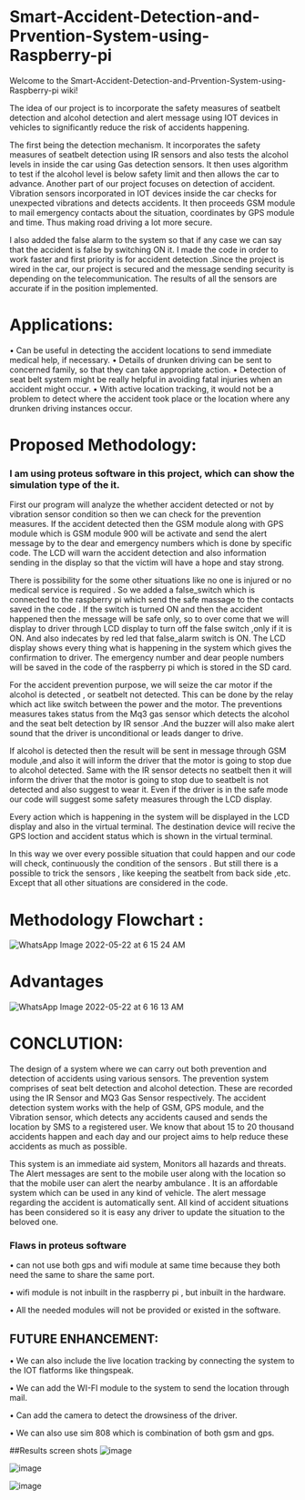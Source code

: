 # Smart-Accident-Detection-and-Prvention-System-using-Raspberry-pi
Welcome to the Smart-Accident-Detection-and-Prvention-System-using-Raspberry-pi wiki!

The idea of our project is to incorporate the safety measures of seatbelt detection and alcohol detection and alert message using IOT devices in vehicles to significantly reduce the risk of accidents happening.

The first being the detection mechanism. It incorporates the safety measures of seatbelt detection using IR sensors and also tests the alcohol levels in inside the car using Gas detection sensors. It then uses algorithm to test if the alcohol level is below safety limit and then allows the car to advance. Another part of our project focuses on detection of accident. Vibration sensors incorporated in IOT devices inside the car checks for unexpected vibrations and detects accidents. It then proceeds GSM module to mail emergency contacts about the situation, coordinates by GPS module and time. Thus making road driving a lot more secure.

I also added the false alarm to the system so that if any case we can say that the accident is false by switching ON it. I made the code in order to work faster and first priority is for accident detection .Since the project is wired in the car, our project is secured and the message sending security is depending on the telecommunication. The results of all the sensors are accurate if in the position implemented.

# Applications:

• Can be useful in detecting the accident locations to send immediate medical help, if necessary.
• Details of drunken driving can be sent to concerned family, so that they can take appropriate action.
• Detection of seat belt system might be really helpful in avoiding fatal injuries when an accident might occur.
• With active location tracking, it would not be a problem to detect where the accident took place or the location where any drunken driving instances occur.


# Proposed Methodology:
### I am using proteus software in this project, which can show the simulation type of the it.

First our program will analyze the whether accident detected or not by vibration sensor condition so then we can check for the prevention measures. If the accident detected then the GSM module along with GPS module which is GSM module 900 will be activate and send the alert message by  to the dear and emergency numbers which is done by specific code. The LCD will warn the accident detection and also information sending in the display so that the victim will have a hope and stay strong.

There is possibility for the some other situations like no one is injured or no medical service is required . So we added a false_switch which is connected to the raspberry pi which send the safe massage to the contacts saved in the code . If the switch is turned ON and then the accident happened then the message will be safe only, so to over come that we will display to driver through LCD display to turn off the false switch ,only if it is ON. And also indecates by red led that false_alarm  switch is ON. The LCD display shows every thing what is happening in the system which gives the confirmation to driver.
The emergency number and dear people numbers will be saved in the code of the raspberry pi which is stored in the SD card.
 
For the accident prevention purpose, we will seize the car motor if the alcohol is detected , or seatbelt not detected. This can be done by the relay which act like switch between the power and the motor. The preventions measures takes status from the Mq3 gas sensor which detects the alcohol and the seat belt detection by IR sensor .And the buzzer will also make alert sound that the driver is unconditional or leads danger to drive.

If alcohol is detected then the result will be sent in message through GSM module ,and also it will inform the driver that the motor is going to stop due to alcohol detected. Same with the IR sensor detects no seatbelt then it will inform the driver that the motor is going to stop due to seatbelt is not detected and also suggest to wear it. Even if the driver is in the safe mode our code will suggest some safety measures through the LCD display.

Every action which is happening in the system will be displayed in the LCD display and also in the virtual terminal. The destination device will recive the GPS loction and accident status which is shown in the virtual terminal.

In this way we over every possible situation that could happen and our code will check, continuously the condition of the sensors . But still there is a possible to trick the sensors , like keeping the seatbelt from back side ,etc. Except that all other situations are considered in the code.

# Methodology Flowchart :
![WhatsApp Image 2022-05-22 at 6 15 24 AM](https://user-images.githubusercontent.com/83164272/169673700-17e0c644-c75d-463b-9443-c1c2e9befdd9.jpeg)

# Advantages

![WhatsApp Image 2022-05-22 at 6 16 13 AM](https://user-images.githubusercontent.com/83164272/169673737-ab435631-fc7c-4d05-9403-66e066a915f5.jpeg)

# CONCLUTION:

The design  of a system where we can carry out both prevention and detection of accidents using various sensors. The prevention system comprises of seat belt detection and alcohol detection. These are recorded using the IR Sensor and MQ3 Gas Sensor respectively. The accident detection system works with the help of GSM, GPS module, and the Vibration sensor, which detects any accidents caused and sends the location by SMS to a registered user. We know that about 15 to 20 thousand accidents happen and each day and our project aims to help reduce these accidents as much as possible.

This system is an immediate aid system, Monitors all hazards and threats. The Alert messages are sent to the mobile user along with the location so that the mobile user can alert the nearby ambulance . It is an affordable system which can be used in any kind of vehicle. The alert message regarding the accident is automatically sent. All kind of accident situations has been considered so it is easy any driver to update the situation to the beloved one.

### Flaws in proteus software 

• can not use both gps and wifi module at same time because they both need the same to share the same port.

• wifi module is not inbuilt in the raspberry pi , but inbuilt in the hardware.

• All the needed modules will not be provided or existed in the software.

## FUTURE ENHANCEMENT:

• We can also include the live location tracking by connecting the system to the IOT flatforms like thingspeak.

• We can add the WI-FI module to the system to send the location through mail.

• Can add the camera to detect the drowsiness of the driver.

• We can also use sim 808 which is combination of both gsm and gps.


##Results screen shots
![image](https://user-images.githubusercontent.com/83164272/170740446-9b238b4f-cc15-4670-8904-79073f400d08.png)

![image](https://user-images.githubusercontent.com/83164272/170740688-8c47df39-a126-4028-9f74-d4f0c6440db1.png)

![image](https://user-images.githubusercontent.com/83164272/170740551-c3560f75-29f7-4480-913d-e5a1f3d0b961.png)





